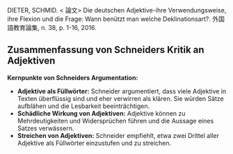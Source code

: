 DIETER, SCHMID. < 論文> Die deutschen Adjektive-ihre Verwendungsweise, ihre Flexion und die Frage: Wann benützt man welche Deklinationsart?. 外国語教育論集, n. 38, p. 1-16, 2016. 

## Zusammenfassung von Schneiders Kritik an Adjektiven

**Kernpunkte von Schneiders Argumentation:**

* **Adjektive als Füllwörter:** Schneider argumentiert, dass viele Adjektive in Texten überflüssig sind und eher verwirren als klären. Sie würden Sätze aufblähen und die Lesbarkeit beeinträchtigen.
* **Schädliche Wirkung von Adjektiven:** Adjektive können zu Mehrdeutigkeiten und Widersprüchen führen und die Aussage eines Satzes verwässern.
* **Streichen von Adjektiven:** Schneider empfiehlt, etwa zwei Drittel aller Adjektive als Füllwörter einzustufen und zu streichen.
